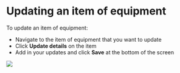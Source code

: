 # Updating an item of equipment

To update an item of equipment:

* Navigate to the item of equipment that you want to update
* Click **Update details** on the item
* Add in your updates and click **Save** at the bottom of the screen

![](../../.gitbook/assets/updating-an-item-of-equipment.gif)

